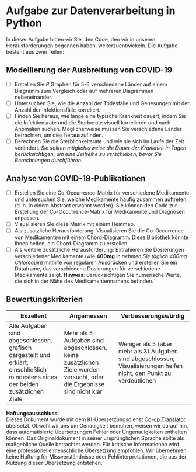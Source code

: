 <!--
CO_OP_TRANSLATOR_METADATA:
{
  "original_hash": "dc8f035ce92e4eaa078ab19caa68267a",
  "translation_date": "2025-08-24T21:09:08+00:00",
  "source_file": "2-Working-With-Data/07-python/assignment.md",
  "language_code": "de"
}
-->
# Aufgabe zur Datenverarbeitung in Python

In dieser Aufgabe bitten wir Sie, den Code, den wir in unseren Herausforderungen begonnen haben, weiterzuentwickeln. Die Aufgabe besteht aus zwei Teilen:

## Modellierung der Ausbreitung von COVID-19

 - [ ] Erstellen Sie *R* Graphen für 5-6 verschiedene Länder auf einem Diagramm zum Vergleich oder auf mehreren Diagrammen nebeneinander.
 - [ ] Untersuchen Sie, wie die Anzahl der Todesfälle und Genesungen mit der Anzahl der Infektionsfälle korreliert.
 - [ ] Finden Sie heraus, wie lange eine typische Krankheit dauert, indem Sie die Infektionsrate und die Sterberate visuell korrelieren und nach Anomalien suchen. Möglicherweise müssen Sie verschiedene Länder betrachten, um dies herauszufinden.
 - [ ] Berechnen Sie die Sterblichkeitsrate und wie sie sich im Laufe der Zeit verändert. *Sie sollten möglicherweise die Dauer der Krankheit in Tagen berücksichtigen, um eine Zeitreihe zu verschieben, bevor Sie Berechnungen durchführen.*

## Analyse von COVID-19-Publikationen

- [ ] Erstellen Sie eine Co-Occurrence-Matrix für verschiedene Medikamente und untersuchen Sie, welche Medikamente häufig zusammen auftreten (d. h. in einem Abstract erwähnt werden). Sie können den Code zur Erstellung der Co-Occurrence-Matrix für Medikamente und Diagnosen anpassen.
- [ ] Visualisieren Sie diese Matrix mit einem Heatmap.
- [ ] Als zusätzliche Herausforderung: Visualisieren Sie die Co-Occurrence von Medikamenten mit einem [Chord-Diagramm](https://en.wikipedia.org/wiki/Chord_diagram). [Diese Bibliothek](https://pypi.org/project/chord/) könnte Ihnen helfen, ein Chord-Diagramm zu erstellen.
- [ ] Als weitere zusätzliche Herausforderung: Extrahieren Sie Dosierungen verschiedener Medikamente (wie **400mg** in *nehmen Sie täglich 400mg Chloroquin*) mithilfe von regulären Ausdrücken und erstellen Sie ein Dataframe, das verschiedene Dosierungen für verschiedene Medikamente zeigt. **Hinweis**: Berücksichtigen Sie numerische Werte, die sich in der Nähe des Medikamentennamens befinden.

## Bewertungskriterien

Exzellent | Angemessen | Verbesserungswürdig
--- | --- | -- |
Alle Aufgaben sind abgeschlossen, grafisch dargestellt und erklärt, einschließlich mindestens eines der beiden zusätzlichen Ziele | Mehr als 5 Aufgaben sind abgeschlossen, keine zusätzlichen Ziele wurden versucht, oder die Ergebnisse sind nicht klar | Weniger als 5 (aber mehr als 3) Aufgaben sind abgeschlossen, Visualisierungen helfen nicht, den Punkt zu verdeutlichen

**Haftungsausschluss**:  
Dieses Dokument wurde mit dem KI-Übersetzungsdienst [Co-op Translator](https://github.com/Azure/co-op-translator) übersetzt. Obwohl wir uns um Genauigkeit bemühen, weisen wir darauf hin, dass automatisierte Übersetzungen Fehler oder Ungenauigkeiten enthalten können. Das Originaldokument in seiner ursprünglichen Sprache sollte als maßgebliche Quelle betrachtet werden. Für kritische Informationen wird eine professionelle menschliche Übersetzung empfohlen. Wir übernehmen keine Haftung für Missverständnisse oder Fehlinterpretationen, die aus der Nutzung dieser Übersetzung entstehen.